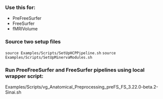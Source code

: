 
### Use this for:
* PreFreeSurfer
* FreeSurfer
* fMRIVolume

### Source two setup files
`source Examples/Scripts/SetUpHCPPipeline.sh`
`source Examples/Scripts/SetUpMinervaModules.sh`

### Run PreeFreeSurfer and FreeSurfer pipelines using local wrapper script:
Examples/Scripts/vg_Anatomical_Preprocessing_preFS_FS_3.22.0-beta.2-Sinai.sh
